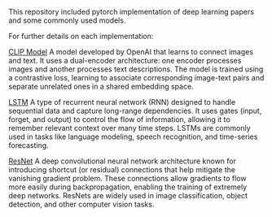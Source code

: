 This repository included pytorch implementation of deep learning papers and some commonly used models.

For further details on each implementation:


[CLIP Model](./CLIP_model/README.md) 
A model developed by OpenAI that learns to connect images and text. It uses a dual-encoder architecture: one encoder processes images and another processes text descriptions. The model is trained using a contrastive loss, learning to associate corresponding image-text pairs and separate unrelated ones in a shared embedding space.

[LSTM](./LSTM/README.md)
A type of recurrent neural network (RNN) designed to handle sequential data and capture long-range dependencies. It uses gates (input, forget, and output) to control the flow of information, allowing it to remember relevant context over many time steps. LSTMs are commonly used in tasks like language modeling, speech recognition, and time-series forecasting.

[ResNet](./ResNet/README.md)
A deep convolutional neural network architecture known for introducing shortcut (or residual) connections that help mitigate the vanishing gradient problem. These connections allow gradients to flow more easily during backpropagation, enabling the training of extremely deep networks. ResNets are widely used in image classification, object detection, and other computer vision tasks.
